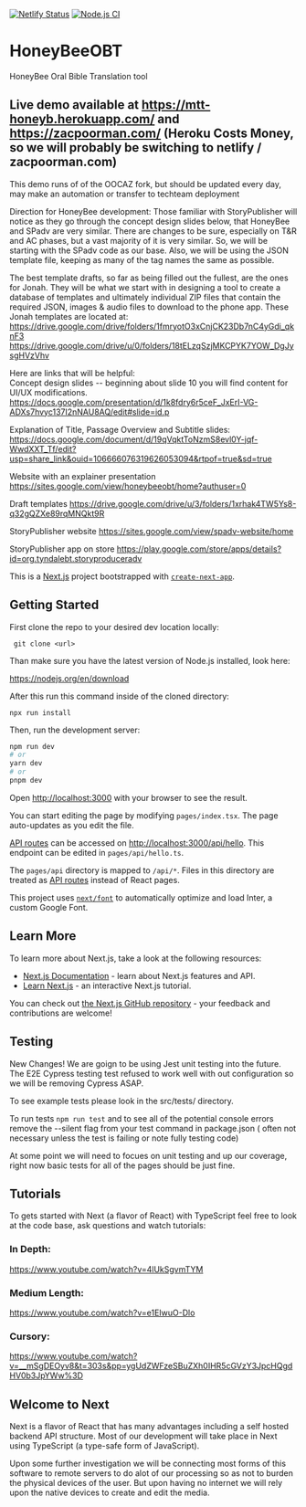 [![Netlify Status](https://api.netlify.com/api/v1/badges/49899014-f5d7-490e-adaf-e97d00194e4d/deploy-status)](https://app.netlify.com/sites/harmonious-mooncake-ebeb8e/deploys)
[![Node.js CI](https://github.com/techteam25/HoneyBeeOBT/actions/workflows/node.js.yml/badge.svg)](https://github.com/techteam25/HoneyBeeOBT/actions/workflows/node.js.yml)
# HoneyBeeOBT
HoneyBee Oral Bible Translation tool

## Live demo available at https://mtt-honeyb.herokuapp.com/ and https://zacpoorman.com/ (Heroku Costs Money, so we will probably be switching to netlify / zacpoorman.com)
This demo runs of of the OOCAZ fork, but should be updated every day, may make an automation or transfer to techteam deployment

Direction for HoneyBee development:
Those familiar with StoryPublisher will notice as they go through the concept design slides below, that HoneyBee and SPadv are very similar.  There are changes to be sure, especially on T&R and AC phases, but a vast majority of it is very similar.  So, we will be starting with the SPadv code as our base.  Also, we will be using the JSON template file, keeping as many of the tag names the same as possible.

The best template drafts, so far as being filled out the fullest, are the ones for Jonah.  They will be what we start with in designing a tool to create a database of templates and ultimately individual ZIP files that contain the required JSON, images & audio files to download to the phone app.  These Jonah templates are located at:
https://drive.google.com/drive/folders/1fmryotO3xCnjCK23Db7nC4yGdi_qknF3
https://drive.google.com/drive/u/0/folders/18tELzqSzjMKCPYK7YOW_DgJysgHVzVhv

Here are links that will be helpful:<br>
Concept design slides -- beginning about slide 10 you will find content for UI/UX modifications. 
https://docs.google.com/presentation/d/1k8fdry6r5ceF_JxErI-VG-ADXs7hvyc137I2nNAU8AQ/edit#slide=id.p

Explanation of Title, Passage Overview and Subtitle slides:
https://docs.google.com/document/d/19qVqktToNzmS8evl0Y-jqf-WwdXXT_Tf/edit?usp=share_link&ouid=106666076319626053094&rtpof=true&sd=true

Website with an explainer presentation
https://sites.google.com/view/honeybeeobt/home?authuser=0

Draft templates 
https://drive.google.com/drive/u/3/folders/1xrhak4TW5Ys8-q32gQZXe89rqMNQkt9R

StoryPublisher website
https://sites.google.com/view/spadv-website/home

StoryPublisher app on store
https://play.google.com/store/apps/details?id=org.tyndalebt.storyproduceradv

This is a [Next.js](https://nextjs.org/) project bootstrapped with [`create-next-app`](https://github.com/vercel/next.js/tree/canary/packages/create-next-app).

## Getting Started

First clone the repo to your desired dev location locally:

``` git clone <url>```

Than make sure you have the latest version of Node.js installed, look here:

https://nodejs.org/en/download

After this run this command inside of the cloned directory:

``` npx run install ```

Then, run the development server:

```bash
npm run dev
# or
yarn dev
# or
pnpm dev
```

Open [http://localhost:3000](http://localhost:3000) with your browser to see the result.

You can start editing the page by modifying `pages/index.tsx`. The page auto-updates as you edit the file.

[API routes](https://nextjs.org/docs/api-routes/introduction) can be accessed on [http://localhost:3000/api/hello](http://localhost:3000/api/hello). This endpoint can be edited in `pages/api/hello.ts`.

The `pages/api` directory is mapped to `/api/*`. Files in this directory are treated as [API routes](https://nextjs.org/docs/api-routes/introduction) instead of React pages.

This project uses [`next/font`](https://nextjs.org/docs/basic-features/font-optimization) to automatically optimize and load Inter, a custom Google Font.

## Learn More

To learn more about Next.js, take a look at the following resources:

- [Next.js Documentation](https://nextjs.org/docs) - learn about Next.js features and API.
- [Learn Next.js](https://nextjs.org/learn) - an interactive Next.js tutorial.

You can check out [the Next.js GitHub repository](https://github.com/vercel/next.js/) - your feedback and contributions are welcome!

## Testing

New Changes! We are goign to be using Jest unit testing into the future. The E2E Cypress testing test refused to work well with out configuration so we will be removing Cypress ASAP.

To see example tests please look in the src/tests/ directory. 

To run tests ```npm run test``` and to see all of the potential console errors remove the --silent flag from your test command in package.json ( often not necessary unless the test is failing or note fully testing code)

At some point we will need to focues on unit testing and up our coverage, right now basic tests for all of the pages should be just fine.

## Tutorials

To gets started with Next (a flavor of React) with TypeScript feel free to look at the code base, ask questions and watch tutorials:

### In Depth:
https://www.youtube.com/watch?v=4lUkSgvmTYM

### Medium Length:
https://www.youtube.com/watch?v=e1EIwuO-Dlo

### Cursory:
https://www.youtube.com/watch?v=__mSgDEOyv8&t=303s&pp=ygUdZWFzeSBuZXh0IHR5cGVzY3JpcHQgdHV0b3JpYWw%3D

## Welcome to Next

Next is a flavor of React that has many advantages including a self hosted backend API structure. Most of our development will take place in Next using TypeScript (a type-safe form of JavaScript).

Upon some further investigation we will be connecting most forms of this software to remote servers to do alot of our processing so as not to burden the physical devices of the user. But upon having no internet we will rely upon the native devices to create and edit the media.
